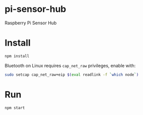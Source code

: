 # pi-sensor-hub
Raspberry Pi Sensor Hub

# Install

```sh
npm install
```

Bluetooth on Linux requires `cap_net_raw` privileges, enable with:

```sh
sudo setcap cap_net_raw+eip $(eval readlink -f `which node`)
```

# Run

```sh
npm start
```